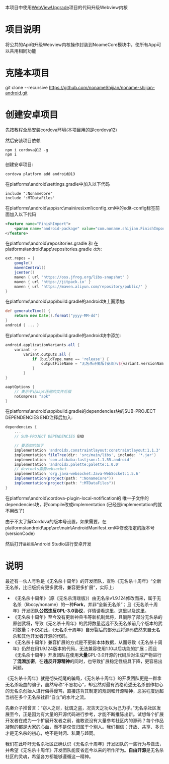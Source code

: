 本项目中使用[WebViewUpgrade](https://github.com/JonaNorman/WebViewUpgrade)项目的代码升级Webview内核

# 项目说明
将公共的Api和升级Webview内核操作封装到NoameCore模块中，使所有App可以共用相同功能

# 克隆本项目
git clone --recursive https://github.com/nonameShijian/noname-shijian-android.git

# 创建安卓项目
先按教程全局安装cordova环境(本项目用的是cordova12)

然后安装项目依赖

```
npm i cordova@12 -g
npm i
```

创建安卓项目: 
```
cordova platform add android@13
```

在platforms\android\settings.gradle中加入以下代码
```
include ":NonameCore"
include ':MTDataFiles'
```

在platforms\android\app\src\main\res\xml\config.xml中的edit-config标签前面加入以下代码
```xml
<feature name="FinishImport">
    <param name="android-package" value="com.noname.shijian.FinishImport"/>
</feature>
```

在platforms\android\repositories.gradle
和
在platforms\android\app\repositories.gradle
`改为`:
```gradle
ext.repos = {
    google()
    mavenCentral()
    jcenter()
    maven { url "https://oss.jfrog.org/libs-snapshot" }
    maven { url 'https://jitpack.io' }
    maven { url 'https://maven.aliyun.com/repository/public/' }
}
```

在platforms\android\app\build.gradle的android块上面添加:
```gradle
def generateTime() {
    return new Date().format("yyyy-MM-dd")
}
android { ... }
```
在platforms\android\app\build.gradle的android块中添加:
```gradle
android.applicationVariants.all {
    variant ->
        variant.outputs.all {
            if (buildType.name == 'release') {
                outputFileName = "无名杀诗笺版(安卓)v${variant.versionName}(${generateTime()}).ApK"
            }
        }
}

aaptOptions {
    // 表示不让aapt压缩的文件后缀
    noCompress "apk"
}
```

在platforms\android\app\build.gradle的dependencies块的SUB-PROJECT DEPENDENCIES END注释后加入:
```gradle
dependencies {
    ...
    // SUB-PROJECT DEPENDENCIES END

    // 要添加的如下
    implementation 'androidx.constraintlayout:constraintlayout:1.1.3'
    implementation fileTree(dir: 'src/main/libs', include: '*.jar')
    implementation 'com.alibaba:fastjson:1.1.55.android'
    implementation 'androidx.palette:palette:1.0.0'
    // devtools需要websocket
    implementation 'org.java-websocket:Java-WebSocket:1.5.6'
    implementation(project(path: ":NonameCore"))
    implementation(project(path: ":MTDataFiles"))
}
```

在platforms\android\cordova-plugin-local-notification的
唯一子文件的dependencies块，将compile改成implementation
(已经是implementation的就不用改了)

由于不太了解Cordova的版本号设置，如果需要，在platforms\android\app\src\main\AndroidManifest.xml中修改指定的版本号(versionCode)

然后打开`最新版`Android Studio进行安卓开发

# 说明
最近有一伙人号称是《无名杀十周年》的开发团队，宣称《无名杀十周年》“全新无名杀，比旧版拥有更多武将，兼容更多扩展”，实际上: 

- 《无名杀十周年》（原《无名杀清瑶版》）由无名杀v1.9.124修改而来，属于无名杀（libccy/noname）的一种**Fork**，并非“全新无名杀”；且《无名杀十周年》开发团队**公然违反GPL-3.0协议**，详情请看[这里](https://github.com/github/dmca/blob/master/2023/09/2023-09-20-noname.md)、[这里](https://tieba.baidu.com/p/8623890806)以及[这里](https://tieba.baidu.com/p/8624582238)。
- 《无名杀十周年》至今没有更新神典韦等新机制武将，且删除了部分无名杀的原创武将，导致《无名杀十周年》的武将数量远远不及无名杀前几个版本的武将数量；不仅如此，《无名杀十周年》自分裂后的部分武将源码依然来自无名杀和其他开发者开源的代码。
- 《无名杀十周年》兼容扩展的方式是不更新本体数据，从而导致《无名杀十周年》仍然在用1.9.124版本的代码，无法兼容使用1.10以后功能的扩展；而且《无名杀十周年》开发团队在使用**大量**GPL-3.0开源的代码后对生成产物进行了**混淆加密**，在**违反开源精神**的同时，也导致扩展稳定性极具下降，更容易出问题。

《无名杀十周年》就是彻头彻尾的骗局，《无名杀十周年》的开发团队更是一群拿无名杀吸血的骗子，虽然号称“不忘初心”，却公然对最有资格论述无名杀创作初心的无名杀创始人进行侮辱谩骂，直接违背其制定的规则和开源精神，恶劣程度远超当初在多个无名杀社群“自立”的水叶之流。

先秦介子推曾言：“窃人之财，犹谓之盗，况贪天之功以为己力乎。”无名杀社区发展至今，正是因为有大量的开源代码进行参考，才能不断推陈出新。试想每个扩展开发者在成为一个扩展开发者之前，谁敢说没有大量参考社区内的源码？每个作品凝聚的都是大家的心血，而不是仅仅归属于个别人。我们相信：开放、共享、多元才是无名杀的初心，绝不是封闭、私藏与趋同。

我们在此呼吁无名杀社区正确认识《无名杀十周年》开发团队的一些行为与做法，并希望《无名杀十周年》开发团队能反省迄今以来的所作所为。**自由开源**是无名杀社区的灵魂，希望各方都能够遵循这一精神。
